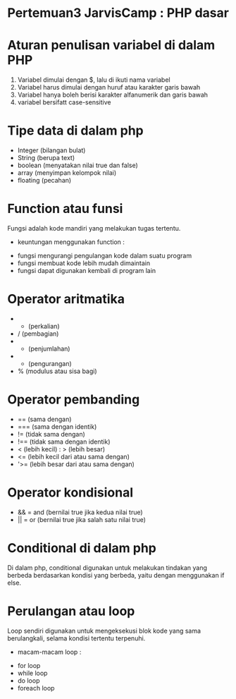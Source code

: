 # Pertemuan3 JarvisCamp : PHP dasar

# Aturan penulisan variabel di dalam PHP
1. Variabel dimulai dengan $, lalu di ikuti nama variabel
2. Variabel harus dimulai dengan huruf atau karakter garis bawah
3. Variabel hanya boleh berisi karakter alfanumerik dan garis bawah
4. variabel bersifatt case-sensitive


# Tipe data di dalam php
- Integer (bilangan bulat)
- String (berupa text)
- boolean (menyatakan nilai true dan false)
- array (menyimpan kelompok nilai)
- floating (pecahan)


# Function atau funsi
Fungsi adalah kode mandiri yang melakukan tugas tertentu. 
+ keuntungan menggunakan function :
- fungsi mengurangi pengulangan kode dalam suatu program
- fungsi membuat kode lebih mudah dimaintain
- fungsi dapat digunakan kembali di program lain


# Operator aritmatika
- * (perkalian)
- / (pembagian)
- + (penjumlahan)
- - (pengurangan)
- % (modulus atau sisa bagi)


# Operator pembanding 
- == (sama dengan)
- === (sama dengan identik)
- != (tidak sama dengan)
- !== (tidak sama dengan identik)
- < (lebih kecil) : > (lebih besar)
- <= (lebih kecil dari atau sama dengan) 
- '>= (lebih besar dari atau sama dengan) 


# Operator kondisional 
- && = and (bernilai true jika kedua nilai true)
- || = or (bernilai true jika salah satu nilai true)


# Conditional di dalam php
Di dalam php, conditional digunakan untuk melakukan tindakan yang berbeda berdasarkan kondisi yang berbeda, yaitu dengan menggunakan if else.


# Perulangan atau loop
Loop sendiri digunakan untuk mengeksekusi blok kode yang sama berulangkali, selama kondisi tertentu terpenuhi.
+ macam-macam loop :
- for loop
- while loop
- do loop
- foreach loop